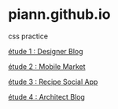 # piann.github.io
css practice

[étude 1 : Designer Blog](project1.html)

[étude 2 : Mobile Market](project2.html)

[étude 3 : Recipe Social App](project3.html)

[étude 4 : Architect Blog](project4.html)